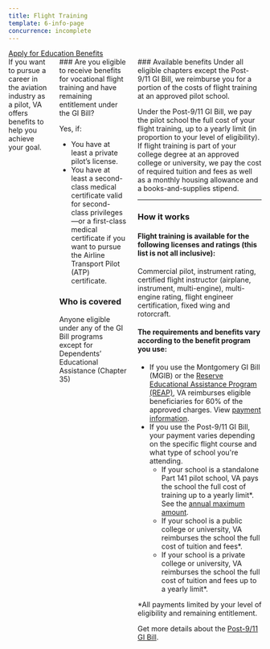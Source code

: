 ```yaml
---
title: Flight Training
template: 6-info-page
concurrence: incomplete
---
```


<div class="main" role="main" markdown="0">

<div class="va-action-bar--header">
  <div class="row">
    <div class="small-12 columns">
      <a class="usa-button-primary va-button-primary" href="/education/apply-for-education-benefits/">Apply for Education Benefits</a>
    </div>
  </div>
</div>

<div class="section one" markdown="0">
<div class="primary" markdown="0">
<div class="row" markdown="0">
<div class="small-12 columns usa-content" markdown="1">
<div markdown="1">
If you want to pursue a career in the aviation industry as a pilot, VA offers benefits to help you achieve your goal.
</div>
<div class="call-out" markdown="1">
### Are you eligible to receive benefits for vocational flight training and have remaining entitlement under the GI Bill?

Yes, if:

- You have at least a private pilot’s license.
- You have at least a second-class medical certificate valid for second-class privileges—or a first-class medical certificate if you want to pursue the Airline Transport Pilot (ATP) certificate. 

### Who is covered

Anyone eligible under any of the GI Bill programs except for Dependents’ Educational Assistance (Chapter 35)
</div>

<div markdown="1">
### Available benefits
Under all eligible chapters except the Post-9/11 GI Bill, we reimburse you for a portion of the costs of flight training at an approved pilot school. 

Under the Post-9/11 GI Bill, we pay the pilot school the full cost of your flight training, up to a yearly limit (in proportion to your level of eligibility). If flight training is part of your college degree at an approved college or university, we pay the cost of required tuition and fees as well as a monthly housing allowance and a books-and-supplies stipend.

<hr>

### How it works

#### Flight training is available for the following licenses and ratings (this list is not all inclusive):

Commercial pilot, instrument rating, certified flight instructor (airplane, instrument, multi-engine), multi-engine rating, flight engineer certification, fixed wing and rotorcraft.

#### The requirements and benefits vary according to the benefit program you use:

- If you use the Montgomery GI Bill (MGIB) or the [Reserve Educational Assistance Program (REAP)](/education/other-educational-assistance-programs/reap/), VA reimburses eligible beneficiaries for 60% of the approved charges. View [payment information](http://www.benefits.va.gov/gibill/resources/benefits_resources/rate_tables.asp).
- If you use the Post-9/11 GI Bill, your payment varies depending on the specific flight course and what type of school you're attending. 
    - If your school is a standalone Part 141 pilot school, VA pays the school the full cost of training up to a yearly limit*. See the [annual maximum amount](http://www.benefits.va.gov/gibill/resources/benefits_resources/rate_tables.asp). 
    - If your school is a public college or university, VA reimburses the school the full cost of tuition and fees*.
    - If your school is a private college or university, VA reimburses the school the full cost of tuition and fees up to a yearly limit*. 

*All payments limited by your level of eligibility and remaining entitlement.

Get more details about the [Post-9/11 GI Bill](/education/gi-bill/post-9-11/).


</div>
</div>

</div>
</div>


</div>
